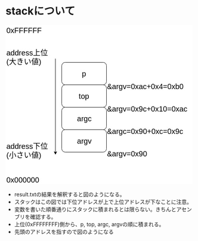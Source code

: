 # stackについて

![](./stack.jpg)

- result.txtの結果を解釈すると図のようになる。
- スタックはこの図では下位アドレスが上で上位アドレスが下なことに注意。
- 変数を書いた順番通りにスタックに積まれるとは限らない。きちんとアセンブリを確認する。
- 上位(0xFFFFFFFF)側から、p, top, argc, argvの順に積まれる。
- 先頭のアドレスを指すので図のようになる